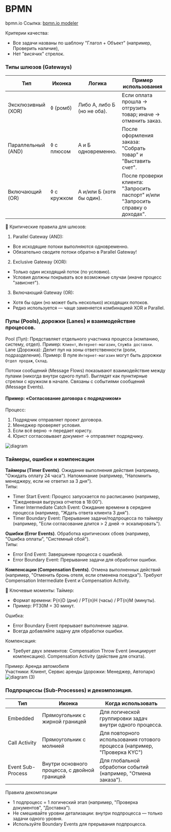 # BPMN

bpmn.io
Ссылка: [bpmn.io modeler](https://demo.bpmn.io/new)

Критерии качества:
- Все задачи названы по шаблону "Глагол + Объект" (например, Проверить наличие),
- Нет "висячих" стрелок.

### Типы шлюзов (Gateways)

| Тип | Иконка | Логика | Пример использования |
|-|-|-|-|
| Эксклюзивный (XOR) | ◊ (ромб) | Либо А, либо Б (но не оба). | Если оплата прошла → отгрузить товар; иначе → отменить заказ. |
| Параллельный (AND) | ◊ с плюсом | А и Б одновременно. | После оформления заказа: "Собрать товар" и "Выставить счет". |
| Включающий (OR) | ◊ с кружком | А и/или Б (хотя бы один). | После проверки клиента: "Запросить паспорт" и/или "Запросить справку о доходах". |

📌 Критические правила для шлюзов:
1. Parallel Gateway (AND):
- Все исходящие потоки выполняются одновременно.
- Обязательно сводите потоки обратно в Parallel Gateway!
2. Exclusive Gateway (XOR):
- Только один исходящий поток (по условию).
- Условия должны покрывать все возможные случаи (иначе процесс "зависнет").
3. Включающий Gateway (OR):
- Хотя бы один (но может быть несколько) исходящих потоков.
- Редко используется — чаще заменяется комбинацией XOR и Parallel.

### Пулы (Pools), дорожки (Lanes) и взаимодействие процессов.

Pool (Пул): Представляет отдельного участника процесса (компанию, систему, отдел). Пример: `Клиент`, `Интернет-магазин`, `Cлужба доставки`.  
Lane (Дорожка): Делит пул на зоны ответственности (роли, подразделения). Пример: В пуле `Интернет-магазин` могут быть дорожки `Отдел продаж`, `Склад`.  

Потоки сообщений (Message Flows) показывают взаимодействие между пулами (никогда внутри одного пула!). Выглядят как пунктирные стрелки с кружком в начале. Связаны с событиями сообщений (Message Events).

#### Пример: «Согласование договора с подрядчиком»
Процесс:
1. Подрядчик отправляет проект договора.
2. Менеджер проверяет условия.
3. Если всё верно → передает юристу.
4. Юрист согласовывает документ → отправляет подрядчику.

![diagram](https://github.com/user-attachments/assets/a68697a6-b3ac-4155-a425-9b6e060ea8ae)

### Таймеры, ошибки и компенсации

**Таймеры (Timer Events)**. Ожидание выполнения действия (например, "Ожидать оплату 24 часа"). Напоминание (например, "Напомнить менеджеру, если не ответил за 3 дня").  
Типы:
- Timer Start Event: Процесс запускается по расписанию (например, "Ежедневная выгрузка отчетов в 18:00").
- Timer Intermediate Catch Event: Ожидание времени в середине процесса (например, "Ждать ответа клиента 3 дня").
- Timer Boundary Event: Прерывание задачи/подпроцесса по таймеру (например, "Если согласование длится > 2 дней → эскалировать").

**Ошибки (Error Events)**. Обработка критических сбоев (например, "Ошибка оплаты", "Системный сбой").  
Типы:
- Error End Event: Завершение процесса с ошибкой.
- Error Boundary Event: Прерывание задачи для обработки ошибки.

**Компенсации (Compensation Events)**. Отмена выполненных действий (например, "Отменить бронь отеля, если отменена поездка"). Требуют Compensation Intermediate Event и Compensation Activity.

📌 Ключевые моменты:
Таймер:
- Формат времени: P{n}D (дни) / PT{n}H (часы) / PT{n}M (минуты).
- Пример: PT30M = 30 минут.

Ошибка:
- Error Boundary Event прерывает выполнение задачи.
- Всегда добавляйте задачу для обработки ошибки.

Компенсация:
- Требует двух элементов: Compensation Throw Event (инициирует компенсацию). Compensation Activity (действие для отката).

Пример: Аренда автомобиля  
Участники: Клиент, Сервис аренды (дорожки: Менеджер, Автопарк)  
![diagram (3)](https://github.com/user-attachments/assets/eadf6762-01cf-4e66-ad3b-4589b75781f8)

### Подпроцессы (Sub-Processes) и декомпозиция.

| Тип | Иконка | Когда использовать |
|-|-|-|
| Embedded | Прямоугольник с жирной границей | Для логической группировки задач внутри одного процесса. |
| Call Activity | Прямоугольник с молнией | Для повторного использования готового процесса (например, "Проверка KYC") |
| Event Sub-Process | Внутри основного процесса, с двойной границей | Для глобальной обработки событий (например, "Отмена заказа"). |

Правила декомпозиции
- 1 подпроцесс = 1 логический этап (например, "Проверка документов", "Доставка").
- Не смешивайте уровни детализации: внутри подпроцесса — только задачи одного уровня.
- Используйте Boundary Events для прерывания подпроцесса.
